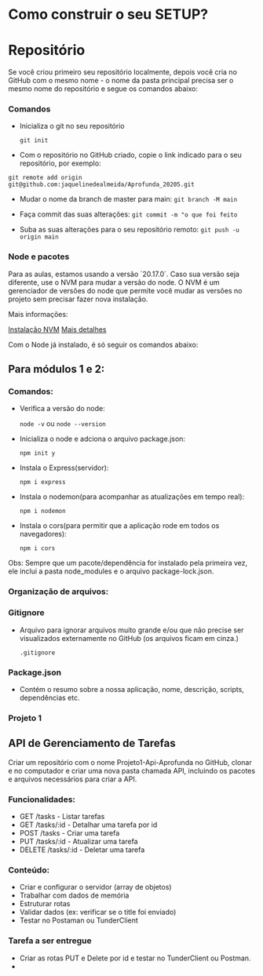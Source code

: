 # Como construir o seu SETUP?

# Repositório

Se você criou primeiro seu repositório localmente, depois você cria no GitHub com o mesmo nome - o nome da pasta principal precisa ser o mesmo nome do repositório e segue os comandos abaixo:

### Comandos

- Inicializa o git no seu repositório

  `git init`

- Com o repositório no GitHub criado, copie o link indicado para o seu repositório, por exemplo:

`git remote add origin git@github.com:jaquelinedealmeida/Aprofunda_20205.git`

- Mudar o nome da branch de master para main:
  `git branch -M main`

- Faça commit das suas alterações:
  `git commit -m "o que foi feito`

- Suba as suas alterações para o seu repositório remoto:
  `git push -u origin main`

### Node e pacotes

Para as aulas, estamos usando a versão ´20.17.0´. Caso sua versão seja diferente, use o NVM para mudar a versão do node.
O NVM é um gerenciador de versões do node que permite você mudar as versões no projeto sem precisar fazer nova instalação.

Mais informações:

[Instalação NVM](https://github.com/nvm-sh/nvm)
[Mais detalhes](https://www.freecodecamp.org/news/node-version-manager-nvm-install-guide/)

Com o Node já instalado, é só seguir os comandos abaixo:

## Para módulos 1 e 2:

### Comandos:

- Verifica a versão do node:

  `node -v` ou `node --version`

- Inicializa o node e adciona o arquivo package.json:

  `npm init y`

- Instala o Express(servidor):

  `npm i express`

- Instala o nodemon(para acompanhar as atualizações em tempo real):

  `npm i nodemon`

- Instala o cors(para permitir que a aplicação rode em todos os navegadores):

  `npm i cors`

Obs: Sempre que um pacote/dependência for instalado pela primeira vez, ele inclui a pasta node_modules e o arquivo package-lock.json.

### Organização de arquivos:

### Gitignore

- Arquivo para ignorar arquivos muito grande e/ou que não precise ser visualizados externamente no GitHub (os arquivos ficam em cinza.)

  `.gitignore`

### Package.json

- Contém o resumo sobre a nossa aplicação, nome, descrição, scripts, dependências etc.

### Projeto 1

## API de Gerenciamento de Tarefas

Criar um repositório com o nome Projeto1-Api-Aprofunda no GitHub, clonar e no computador e criar uma nova pasta chamada API, incluindo os pacotes e arquivos necessários para criar a API.

### Funcionalidades:

- GET /tasks - Listar tarefas
- GET /tasks/:id - Detalhar uma tarefa por id
- POST /tasks - Criar uma tarefa
- PUT /tasks/:id - Atualizar uma tarefa
- DELETE /tasks/:id - Deletar uma tarefa

### Conteúdo:

- Criar e configurar o servidor (array de objetos)
- Trabalhar com dados de memória
- Estruturar rotas
- Validar dados (ex: verificar se o title foi enviado)
- Testar no Postaman ou TunderClient

### Tarefa a ser entregue

- Criar as rotas PUT e Delete por id e testar no TunderClient ou Postman.
-
